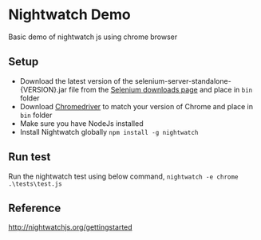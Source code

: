 # Nightwatch Demo
Basic demo of nightwatch js using chrome browser

## Setup

* Download the latest version of the selenium-server-standalone-{VERSION}.jar file from the [Selenium downloads page](http://selenium-release.storage.googleapis.com/index.html) and place in `bin` folder
* Download [Chromedriver](https://sites.google.com/a/chromium.org/chromedriver/downloads) to match your version of Chrome and place in `bin` folder
* Make sure you have NodeJs installed
* Install Nightwatch globally 
    `npm install -g nightwatch`

## Run test

Run the nightwatch test using below command,
`nightwatch -e chrome .\tests\test.js`

## Reference

http://nightwatchjs.org/gettingstarted